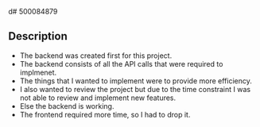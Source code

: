 d# 500084879

## Description

- The backend was created first for this project.
- The backend consists of all the API calls that were required to implmenet.
- The things that I wanted to implement were to provide more efficiency.
- I also wanted to review the project but due to the time constraint I was not able to review and implement new features.
- Else the backend is working.
- The frontend required more time, so I had to drop it.

  
